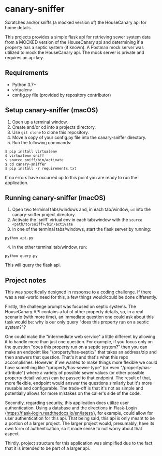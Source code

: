 # canary-sniffer
Scratches and/or sniffs (a mocked version of) the HouseCanary api for home details.

This projects provides a simple flask api for retrieving sewer system data from a MOCKED version of the HouseCanary api and determining if a property has a septic system (if known). A Postman mock server was utilized to mock the HouseCanary api. The mock server is private and requires an api key.

## Requirements
- Python 3.7+
- virtualenv
- config.py file (provided by repository contributor)

## Setup canary-sniffer (macOS)
1. Open up a terminal window.
2. Create and/or cd into a projects directory.
3. Use `git clone` to clone this repository.
4. Move a copy of your config.py file into the canary-sniffer directory.
5. Run the following commands:
```
$ pip install virtualenv
$ virtualenv sniff
$ source sniff/bin/activate
$ cd canary-sniffer
$ pip install -r requirements.txt
```

If no errors have occurred up to this point you are ready to run the application.

## Running canary-sniffer (macOS)
1. Open two terminal tabs/windows and, in each tab/window, `cd` into the canary-sniffer project directory.
2. Activate the 'sniff' virtual env in each tab/window with the `source <path/to/sniff>/bin/activate`
3. In one of the terminal tabs/windows, start the flask server by running:
```
python api.py
```
4. In the other terminal tab/window, run:
```
python query.py
```
This will query the flask api.

## Project notes
This was specifically designed in response to a coding challenge. If there was a real-world need for this, a few things would/could be done differently.

Firstly, the challenge prompt was focused on septic systems. The HouseCanary API contains a lot of other property details, so, in a real scenario (with more time), an immediate question one could ask about this task would be: why is our only query "does this property run on a septic system?"?

One could make the "intermediate web service" a little different by allowing it to handle more than just one question. For example, if you focus only on the question "does this property run on a septic system?" then you can make an endpoint like "/property/has-septic/" that takes an address/zip and then answers that question. That's it and that's what this repo accomplishes. However, if we wanted to make things more flexible we could have something like "/property/has-sewer-type" (or even "/property/has-attribute") where a variety of possible sewer values (or other possible property detail values) can be passed to that endpoint. The result of that, more flexible, endpoint would answer the questions similarly but it's more reusable and configurable. The trade-off is that it's not as simple and potentially allows for more mistakes on the caller's side of the code.

Secondly, regarding security, this application does utilize user authentication. Using a database and the directions in Flask-Login (https://flask-login.readthedocs.io/en/latest/), for example, could allow for user authentication for this api. That being said, this api is only meant to be a portion of a larger project. The larger project would, presumably, have its own form of authentication, so it made sense to not worry about that aspect.

Thirdly, project structure for this application was simplified due to the fact that it is intended to be part of a larger api.
